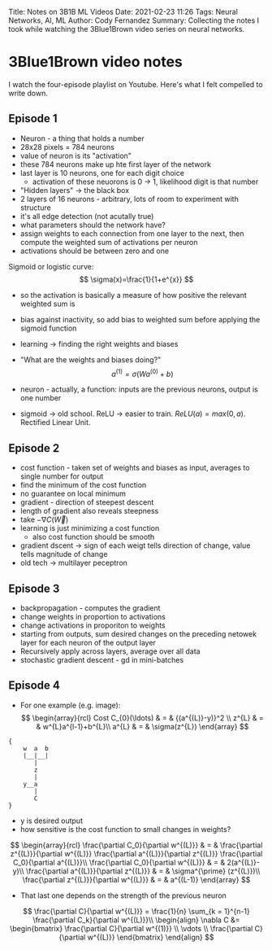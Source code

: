 Title: Notes on 3B1B ML Videos
Date: 2021-02-23 11:26
Tags: Neural Networks, AI, ML
Author: Cody Fernandez
Summary: Collecting the notes I took while watching the 3Blue1Brown video series on neural networks.

# 3Blue1Brown video notes
I watch the four-episode playlist on Youtube. Here's what I felt compelled to write down.

## Episode 1
- Neuron - a thing that holds a number
- 28x28 pixels = 784 neurons
- value of neuron is its "activation"
- these 784 neurons make up hte first layer of the network
- last layer is 10 neurons, one for each digit choice
  - activation of these neuorons is 0 -> 1, likelihood digit is that number
- "Hidden layers" -> the black box
- 2 layers of 16 neurons - arbitrary, lots of room to experiment with structure
- it's all edge detection (not acutally true)
- what parameters should the network have?
- assign weights to each connection from one layer to the next, then compute the weighted sum of activations per neuron
- activations should be between zero and one

Sigmoid or logistic curve:
$$
\sigma(x)=\frac{1}{1+e^{x}}
$$

- so the activation is basically a measure of how positive the relevant weighted sum is
- bias against inactivity, so add bias to weighted sum before applying the sigmoid function
- learning -> finding the right weights and biases
- "What are the weights and biases doing?"
$$
a^{(1)}=\sigma(Wa^{(0)}+b)
$$

- neuron - actually, a function: inputs are the previous neurons, output is one number
- sigmoid -> old school. ReLU -> easier to train. $ReLU(a)=max(0,a)$. Rectified Linear Unit.

## Episode 2
- cost function - taken set of weights and biases as input, averages to single number for output
- find the minimum of the cost function
- no guarantee on local minimum
- gradient - direction of steepest descent
- length of gradient also reveals steepness
- take $-\nabla C(\vec{W})$ 
- learning is just minimizing a cost function
  - also cost function should be smooth
- gradient dscent -> sign of each weigt tells direction of change, value tells magnitude of change
- old tech -> multilayer peceptron

## Episode 3
- backpropagation - computes the gradient
- change weights in proportion to activations
- change activations in proporiton to weights
- starting from outputs, sum desired changes on the preceding netowek layer for each neuron of the output layer
- Recursively apply across layers, average over all data 
- stochastic gradient descent - gd in mini-batches

## Episode 4
- For one example (e.g. image):
$$
\begin{array}{rcl} 
Cost C_{0}(\ldots) & = & {(a^{(L)}-y)}^2 \\
z^{L} & = & w^{L}a^{l-1}+b^{L}\\
a^{L} & = & \sigma(z^{L})
\end{array} 
$$

```
{
    w  a  b
    |__|__|
       |
       z
       |
    y__a
       |
       C
}
```

- y is desired output
- how sensitive is the cost function to small changes in weights?

$$
\begin{array}{rcl}
\frac{\partial C_0}{\partial w^{(L)}} & = &  \frac{\partial z^{(L)}}{\partial w^{(L)}} \frac{\partial a^{(L)}}{\partial z^{(L)}} \frac{\partial C_0}{\partial a^{(L)}}\\
\frac{\partial C_0}{\partial w^{(L)}} & = & 2(a^{(L)}-y)\\
\frac{\partial a^{(L)}}{\partial z^{(L)}} & = & \sigma^{\prime} (z^{(L)})\\
\frac{\partial z^{(L)}}{\partial w^{(L)}} & = & a^{(L-1)}
\end{array}
$$

- That last one depends on the strength of the previous neuron

$$
\frac{\partial C}{\partial w^{(L)}} = \frac{1}{n} \sum_{k = 1}^{n-1} \frac{\partial C_k}{\partial w^{(L)}}\\
\begin{align}
   \nabla C  &= \begin{bmatrix}
                \frac{\partial C}{\partial w^{(1)}} \\
                \vdots \\
                \frac{\partial C}{\partial w^{(L)}}
                \end{bmatrix}
\end{align}
$$